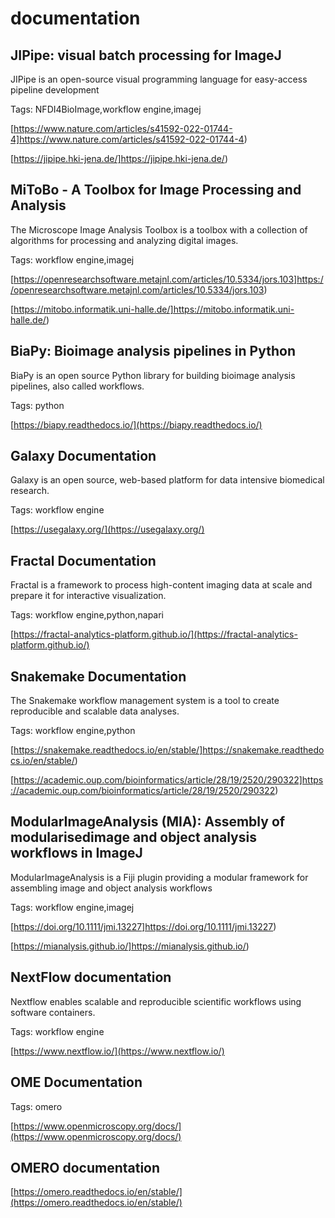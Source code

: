 # documentation
## JIPipe: visual batch processing for ImageJ



JIPipe is an open-source visual programming language for easy-access pipeline development

Tags: NFDI4BioImage,workflow engine,imagej

[https://www.nature.com/articles/s41592-022-01744-4]https://www.nature.com/articles/s41592-022-01744-4)

[https://jipipe.hki-jena.de/]https://jipipe.hki-jena.de/)

## MiToBo - A Toolbox for Image Processing and Analysis



The Microscope Image Analysis Toolbox is a toolbox with a collection of algorithms for processing and analyzing digital images.

Tags: workflow engine,imagej

[https://openresearchsoftware.metajnl.com/articles/10.5334/jors.103]https://openresearchsoftware.metajnl.com/articles/10.5334/jors.103)

[https://mitobo.informatik.uni-halle.de/]https://mitobo.informatik.uni-halle.de/)

## BiaPy: Bioimage analysis pipelines in Python



BiaPy is an open source Python library for building bioimage analysis pipelines, also called workflows.

Tags: python

[https://biapy.readthedocs.io/](https://biapy.readthedocs.io/)

## Galaxy Documentation



Galaxy is an open source, web-based platform for data intensive biomedical research.

Tags: workflow engine

[https://usegalaxy.org/](https://usegalaxy.org/)

## Fractal Documentation



Fractal is a framework to process high-content imaging data at scale and prepare it for interactive visualization.

Tags: workflow engine,python,napari

[https://fractal-analytics-platform.github.io/](https://fractal-analytics-platform.github.io/)

## Snakemake Documentation



The Snakemake workflow management system is a tool to create reproducible and scalable data analyses.

Tags: workflow engine,python

[https://snakemake.readthedocs.io/en/stable/]https://snakemake.readthedocs.io/en/stable/)

[https://academic.oup.com/bioinformatics/article/28/19/2520/290322]https://academic.oup.com/bioinformatics/article/28/19/2520/290322)

## ModularImageAnalysis (MIA): Assembly of modularisedimage and object analysis workflows in ImageJ



ModularImageAnalysis is a Fiji plugin providing a modular framework for assembling image and object analysis workflows

Tags: workflow engine,imagej

[https://doi.org/10.1111/jmi.13227]https://doi.org/10.1111/jmi.13227)

[https://mianalysis.github.io/]https://mianalysis.github.io/)

## NextFlow documentation



Nextflow enables scalable and reproducible scientific workflows using software containers.

Tags: workflow engine

[https://www.nextflow.io/](https://www.nextflow.io/)

## OME Documentation



Tags: omero

[https://www.openmicroscopy.org/docs/](https://www.openmicroscopy.org/docs/)

## OMERO documentation



[https://omero.readthedocs.io/en/stable/](https://omero.readthedocs.io/en/stable/)

